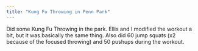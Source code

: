 ```yaml
---
title: "Kung Fu Throwing in Penn Park"
---
```


Did some Kung Fu Throwing in the park. Ellis and I modified the workout a bit, but it was basically the same thing. Also did 60 jump squats (x2 because of the focused throwing) and 50 pushups during the workout.
